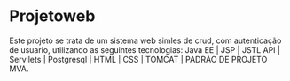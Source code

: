 # Projetoweb
 Este projeto se trata de um sistema web simles de crud, com autenticação 
 de usuario, utilizando as seguintes tecnologias: Java EE | JSP | JSTL API | Servilets | Postgresql | HTML | CSS | TOMCAT | PADRÃO DE PROJETO MVA.
